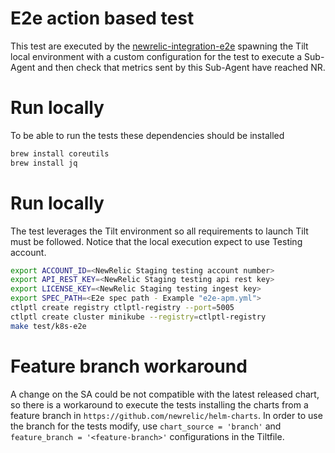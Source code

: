 # E2e action based test

This test are executed by
the [newrelic-integration-e2e](https://github.com/newrelic/newrelic-integration-e2e-action/tree/main) spawning the Tilt
local environment with a custom configuration for the test to execute a Sub-Agent and then check that metrics sent by
this Sub-Agent have reached NR.

# Run locally

To be able to run the tests these dependencies should be installed
```bash
brew install coreutils
brew install jq
```

# Run locally

The test leverages the Tilt environment so all requirements to launch Tilt must be followed.
Notice that the local execution expect to use Testing account.

```bash
export ACCOUNT_ID=<NewRelic Staging testing account number>
export API_REST_KEY=<NewRelic Staging testing api rest key>
export LICENSE_KEY=<NewRelic Staging testing ingest key>
export SPEC_PATH=<E2e spec path - Example "e2e-apm.yml">
ctlptl create registry ctlptl-registry --port=5005
ctlptl create cluster minikube --registry=ctlptl-registry
make test/k8s-e2e
```

# Feature branch workaround

A change on the SA could be not compatible with the latest released chart, so there is a workaround to execute the tests
installing the charts from a feature branch in `https://github.com/newrelic/helm-charts`.
In order to use the branch for the tests modify, use `chart_source = 'branch'` and `feature_branch = '<feature-branch>'`
configurations in the Tiltfile.
